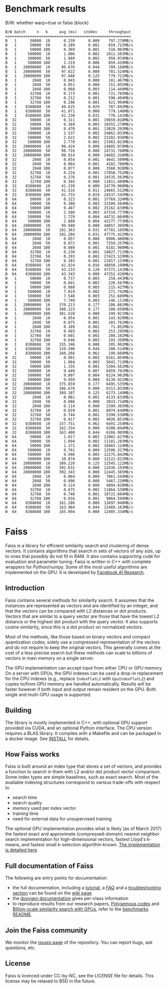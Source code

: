 # Benchmark results

B/W: whether warp=true or false (block)

```
B/W batch     n   k     avg (ms)   stddev     throughput
========================================================
B   1      50000  10      0.239      0.000    797.278MB/s
B   1      50000  50      0.289      0.001    659.722MB/s
B   1      50000 100      0.369      0.001    518.983MB/s
B   1     500000  10      1.886      0.002   1011.503MB/s
B   1     500000  50      1.989      0.002    958.974MB/s
B   1     500000 100      2.219      0.006    859.419MB/s
B   1   20000000  10     96.676      0.044    789.168MB/s
B   1   20000000  50     97.622      0.000    781.524MB/s
B   1   20000000 100     97.848      0.125    779.721MB/s
B   1       2048  10      0.043      0.000    181.467MB/s
B   1       2048  50      0.051      0.000    151.855MB/s
B   1       2048 100      0.068      0.003    114.449MB/s
B   1      32768  10      0.173      0.001    721.765MB/s
B   1      32768  50      0.212      0.001    590.404MB/s
B   1      32768 100      0.296      0.001    421.994MB/s
B   1    8388608  10     40.625      0.029    787.693MB/s
B   1    8388608  50     41.071      0.000    779.146MB/s
B   1    8388608 100     41.230      0.031    776.141MB/s
B  32      50000  10      0.311      0.001  19659.018MB/s
B  32      50000  50      0.369      0.003  16555.270MB/s
B  32      50000 100      0.470      0.001  13029.203MB/s
B  32     500000  10      2.537      0.002  24062.033MB/s
B  32     500000  50      2.622      0.002  23282.936MB/s
B  32     500000 100      2.778      0.001  21983.023MB/s
B  32   20000000  10     98.424      0.000  24805.078MB/s
B  32   20000000  50     98.716      0.000  24731.768MB/s
B  32   20000000 100     98.914      0.000  24682.316MB/s
B  32       2048  10      0.054      0.001   4641.509MB/s
B  32       2048  50      0.064      0.001   4102.786MB/s
B  32       2048 100      0.077      0.000   3560.928MB/s
B  32      32768  10      0.224      0.001  17858.752MB/s
B  32      32768  50      0.276      0.001  14535.563MB/s
B  32      32768 100      0.365      0.000  11011.489MB/s
B  32    8388608  10     41.339      0.000  24770.908MB/s
B  32    8388608  50     41.516      0.011  24665.512MB/s
B  32    8388608 100     41.733      0.019  24537.545MB/s
B  64      50000  10      0.323      0.001  37769.324MB/s
B  64      50000  50      0.388      0.003  31509.564MB/s
B  64      50000 100      0.487      0.002  25162.639MB/s
B  64     500000  10      2.580      0.003  47319.777MB/s
B  64     500000  50      2.729      0.004  44732.664MB/s
B  64     500000 100      2.888      0.004  42277.773MB/s
B  64   20000000  10     99.940      0.000  48857.305MB/s
B  64   20000000  50    102.363      0.031  47701.105MB/s
B  64   20000000 100    102.204      0.031  47775.422MB/s
B  64       2048  10      0.057      0.000   8906.406MB/s
B  64       2048  50      0.072      0.001   7259.257MB/s
B  64       2048 100      0.089      0.001   6182.980MB/s
B  64      32768  10      0.230      0.001  34827.711MB/s
B  64      32768  50      0.293      0.002  27423.529MB/s
B  64      32768 100      0.383      0.001  21017.133MB/s
B  64    8388608  10     41.924      0.016  48850.199MB/s
B  64    8388608  50     43.233      0.120  47372.141MB/s
B  64    8388608 100     43.343      0.000  47252.426MB/s
W   1      50000  10      0.737      0.003    258.443MB/s
W   1      50000  50      0.841      0.002    226.567MB/s
W   1      50000 100      0.888      0.003    215.427MB/s
W   1     500000  10      7.019      0.002    271.742MB/s
W   1     500000  50      7.548      0.003    252.689MB/s
W   1     500000 100      7.749      0.003    246.111MB/s
W   1   20000000  10    370.213      0.177    206.081MB/s
W   1   20000000  50    380.223      0.177    200.656MB/s
W   1   20000000 100    381.620      0.000    199.921MB/s
W   1       2048  10      0.054      0.001    143.929MB/s
W   1       2048  50      0.075      0.001    103.761MB/s
W   1       2048 100      0.109      0.001     71.852MB/s
W   1      32768  10      0.493      0.002    253.295MB/s
W   1      32768  50      0.601      0.002    208.102MB/s
W   1      32768 100      0.646      0.003    193.350MB/s
W   1    8388608  10    155.346      0.000    205.992MB/s
W   1    8388608  50    159.590      0.044    200.514MB/s
W   1    8388608 100    160.266      0.062    199.668MB/s
W  32      50000  10      0.991      0.003   6161.854MB/s
W  32      50000  50      1.084      0.003   5642.713MB/s
W  32      50000 100      1.155      0.001   5304.562MB/s
W  32     500000  10      9.449      0.007   6459.701MB/s
W  32     500000  50      9.807      0.004   6224.981MB/s
W  32     500000 100      9.959      0.004   6130.921MB/s
W  32   20000000  10    375.859      0.177   6495.535MB/s
W  32   20000000  50    386.678      0.000   6313.833MB/s
W  32   20000000 100    389.187      0.125   6273.149MB/s
W  32       2048  10      0.061      0.001   4133.633MB/s
W  32       2048  50      0.086      0.000   3033.714MB/s
W  32       2048 100      0.114      0.000   2399.365MB/s
W  32      32768  10      0.659      0.001   6074.648MB/s
W  32      32768  50      0.744      0.001   5390.538MB/s
W  32      32768 100      0.817      0.002   4926.851MB/s
W  32    8388608  10    157.751      0.062   6491.254MB/s
W  32    8388608  50    162.334      0.000   6308.044MB/s
W  32    8388608 100    163.400      0.044   6266.985MB/s
W  64      50000  10      1.017      0.002  12002.627MB/s
W  64      50000  50      1.094      0.002  11181.283MB/s
W  64      50000 100      1.171      0.002  10465.114MB/s
W  64     500000  10      9.761      0.004  12506.317MB/s
W  64     500000  50      9.946      0.005  12275.842MB/s
W  64     500000 100     10.074      0.000  12122.622MB/s
W  64   20000000  10    389.220      0.125  12545.122MB/s
W  64   20000000  50    392.631      0.000  12436.193MB/s
W  64   20000000 100    392.343      0.000  12445.385MB/s
W  64       2048  10      0.064      0.000   7861.544MB/s
W  64       2048  50      0.096      0.000   5467.239MB/s
W  64       2048 100      0.114      0.000   4804.820MB/s
W  64      32768  10      0.675      0.002  11864.530MB/s
W  64      32768  50      0.748      0.001  10722.604MB/s
W  64      32768 100      0.816      0.001   9864.594MB/s
W  64    8388608  10    161.286      0.000  12697.948MB/s
W  64    8388608  50    163.984      0.044  12489.163MB/s
W  64    8388608 100    165.094      0.000  12405.334MB/s
```

# Faiss

Faiss is a library for efficient similarity search and clustering of dense vectors. It contains algorithms that search in sets of vectors of any size, up to ones that possibly do not fit in RAM. It also contains supporting code for evaluation and parameter tuning. Faiss is written in C++ with complete wrappers for Python/numpy. Some of the most useful algorithms are implemented on the GPU. It is developed by [Facebook AI Research](https://research.fb.com/category/facebook-ai-research-fair/).

## Introduction

Faiss contains several methods for similarity search. It assumes that the instances are represented as vectors and are identified by an integer, and that the vectors can be compared with L2 distances or dot products. Vectors that are similar to a query vector are those that have the lowest L2 distance or the highest dot product with the query vector. It also supports cosine similarity, since this is a dot product on normalized vectors.

Most of the methods, like those based on binary vectors and compact quantization codes, solely use a compressed representation of the vectors and do not require to keep the original vectors. This generally comes at the cost of a less precise search but these methods can scale to billions of vectors in main memory on a single server. 

The GPU implementation can accept input from either CPU or GPU memory. On a server with GPUs, the GPU indexes can be used a drop-in replacement for the CPU indexes (e.g., replace `IndexFlatL2` with `GpuIndexFlatL2`) and copies to/from GPU memory are handled automatically. Results will be faster however if both input and output remain resident on the GPU. Both single and multi-GPU usage is supported.

## Building 

The library is mostly implemented in C++, with optional GPU support provided via CUDA, and an optional Python interface. The CPU version requires a BLAS library. It compiles with a Makefile and can be packaged in a docker image. See [INSTALL](INSTALL) for details.

## How Faiss works

Faiss is built around an index type that stores a set of vectors, and provides a function to search in them with L2 and/or dot product vector comparison. Some index types are simple baselines, such as exact search. Most of the available indexing structures correspond to various trade-offs with respect to

- search time
- search quality
- memory used per index vector 
- training time
- need for external data for unsupervised training

The optional GPU implementation provides what is likely (as of March 2017) the fastest exact and approximate (compressed-domain) nearest neighbor search implementation for high-dimensional vectors, fastest Lloyd's k-means, and fastest small k-selection algorithm known. [The implementation is detailed here](https://arxiv.org/abs/1702.08734).

## Full documentation of Faiss

The following are entry points for documentation: 

- the full documentation, including a [tutorial](https://github.com/facebookresearch/faiss/wiki/Getting-started-tutorial), a [FAQ](https://github.com/facebookresearch/faiss/wiki/FAQ) and a [troubleshooting section](https://github.com/facebookresearch/faiss/wiki/Troubleshooting) can be found on the [wiki page](http://github.com/facebookresearch/faiss/wiki)
- the [doxygen documentation](http://rawgithub.com/facebookresearch/faiss/master/docs/html/annotated.html) gives per-class information
- to reproduce results from our research papers, [Polysemous codes](https://arxiv.org/abs/1609.01882) and [Billion-scale similarity search with GPUs](https://arxiv.org/abs/1702.08734), refer to the [benchmarks README](benchs/README.md).


## Join the Faiss community

We monitor the [issues page](http://github.com/facebookresearch/faiss/issues) of the repository. You can report bugs, ask questions, etc.

## License

Faiss is licenced under CC-by-NC, see the LICENSE file for details. This license may be relaxed to BSD in the future.

